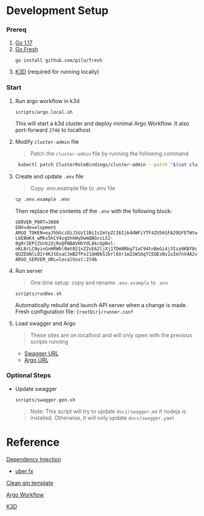 # Development Setup

### Prereq

1. [Go 1.17](https://go.dev/doc/install)
1. [Go Fresh](https://github.com/gravityblast/fresh)
   ```
   go install github.com/pilu/fresh
   ```
1. [K3D](https://k3d.io/) (required for running locally)

### Start

1. Run argo workflow in k3d

   ```
   scripts/argo.local.sh
   ```

   This will start a k3d cluster and deploy minimal Argo Workflow. It also port-forward `2746` to localhost


1. Modify `cluster-admin` file


    > Patch the `cluster-admin` file by running the following command

    ```bash
     kubectl patch ClusterRoleBindings/cluster-admin --patch "$(cat cluster-admin-patch.yaml)"
    ```


2. Create and update `.env` file

     > Copy .env.example file to .env file

    ```bash
    cp .env.example .env
    ```

    Then replace the contents of the `.env` with the following block:

    ```
    SERVER_PORT=3000
    ENV=development
    ARGO_TOKEN=eyJhbGciOiJSUzI1NiIsImtpZCI6Ijk4dWFiYTF4ZU56SFA2OGFETWtwVXNlUGJhekdfV3B4NE9zYnpOVWZFZlkifQ.eyJpc3MiOiJrdWJlcm5ldGVzL3NlcnZpY2VhY2NvdW50Iiwia3ViZXJuZXRlcy5pby9zZXJ2aWNlYWNjb3VudC9uYW1lc3BhY2UiOiJhcmdvIiwia3ViZXJuZXRlcy5pby9zZXJ2aWNlYWNjb3VudC9zZWNyZXQubmFtZSI6ImFyZ28tc2VydmVyLXRva2VuLThzMmZkIiwia3ViZXJuZXRlcy5pby9zZXJ2aWNlYWNjb3VudC9zZXJ2aWNlLWFjY291bnQubmFtZSI6ImFyZ28tc2VydmVyIiwia3ViZXJuZXRlcy5pby9zZXJ2aWNlYWNjb3VudC9zZXJ2aWNlLWFjY291bnQudWlkIjoiNDRkMjZkYzUtM2JhNi00Nzc1LTk3NjgtYWMzYmI4ZDUwNjEwIiwic3ViIjoic3lzdGVtOnNlcnZpY2VhY2NvdW50OmFyZ286YXJnby1zZXJ2ZXIifQ.nGIrVeWodcv3TdvP9A5FpAH1mjUUAzdVyiRB6zZ65Nd_qRsAgKMJaDoasIEaCTG3O1NqNH-L6EBmK4_wMkx5hCV4zgShkWyDwmQBGccL52-0g9r2EPzZUrK2djRoQFNBAVHhYdL8kcUpNxl-nKLBrLCNyinGnHRWblRmt021nZZsE62ljXj1TDmNRbg71oC94tnBeGi4j3Iza9KBf8cTjTeKYVyDLQrd6gGQuUpWZ9l4vfK7X4Ke8dDEuWtWkxDZgnNewQLZmPP7K-QUZEbNlL82r4KJSExaCJmBZfPx21QH0bSJbrl6Xr1m22W1OqTCEQEsNv2uIm7nV4A2vmhdZA
    ARGO_SERVER_URL=localhost:2746
    ```



3. Run server

   > One time setup: copy and rename `.env.example` to `.env`

   ```
   scripts/runDev.sh
   ```

   Automatically rebuild and launch API server when a change is made. Fresh configuration file: `{rootDir}/runner.conf`

4. Load swagger and Argo

    > These sites are on localhost and will only open with the previous scripts running

    - [Swagger URL](http://localhost:3000/apis/nls/openapi/index.html)
    - [Argo URL](http://localhost:2746/)


### Optional Steps

- Update swagger
   ```
   scripts/swagger.gen.sh
   ```
   > Note: This script will try to update `docs/swagger.md` if nodejs is installed. Otherwise, it will only update `docs/swagger.yaml`



# Reference

[Dependency Injection](https://medium.com/swlh/dependency-injection-in-go-using-fx-6a623c5c5e01)

- [uber fx](https://github.com/uber-go/fx)

[Clean gin template](https://github.com/dipeshdulal/clean-gin)

[Argo Workflow](https://argoproj.github.io/argo-workflows)

[K3D](https://k3d.io/)

